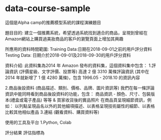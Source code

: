 # data-course-sample


這個是Alpha camp的推薦模型系統的課程演練題目

題目目的:
建立一個推薦系統，希望透過系統找到適合的商品，呈現到曾經在Amazon網站上購買過美妝商品的客戶的瀏覽頁面上增加其興趣

所應用的資料時間範圍:
Training Data:日期在2018-09-01之前的用戶評分資料
Testing Data: 日期介於2018-09-01及2018-09-30的用戶評分資料

資料介紹:
此資料集為2014 年 Amazon 發布的資料集，這個資料集中包含：
1.評論資訊 (評價星級、文字評價、投票等)
高達 2 億 3310 萬條評論資訊 (其中在 2014 年就新增了 1 億 4280 萬條)，包含 1996.05 - 2018.10 的資訊內容

2.商品後設資料 (商品描述、類別、價格、品牌、圖片資訊等)
我們在每一條評論資訊中能同時看到商品後設資料的功能，包含：
  商品資訊 - 顏色、尺寸、包裝版本(禮盒或電子產品) 等等 & 買家收貨後的實品照片
在商品頁呈現細節資訊，例如：
  以列點呈現品名以外的其他細項描述、以表格呈現技術屬性的細節、以表格比較其他相似產品
3.連結 (觀看資料、購買資料等)


使用的工具及平台
1.Python, Colab


評分結果
評估指標為


